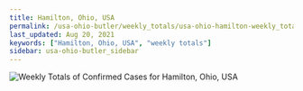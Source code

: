 ```yaml
---
title: Hamilton, Ohio, USA
permalink: /usa-ohio-butler/weekly_totals/usa-ohio-hamilton-weekly_totals.html
last_updated: Aug 20, 2021
keywords: ["Hamilton, Ohio, USA", "weekly totals"]
sidebar: usa-ohio-butler_sidebar
---
```


![Weekly Totals of Confirmed Cases for Hamilton, Ohio, USA](/covid_tracker/images/graphs/usa-ohio-hamilton-weekly_totals_graph.png)
